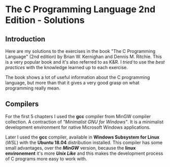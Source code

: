 # __The C Programming Language 2nd Edition - Solutions__

## Introduction
Here are my solutions to the exercises in the book "The C Programming Language" (2nd edition) by Brian W. Kernighan and Dennis M. Ritchie. This is a very popular book and it's also referred to as K&R. I _tried_ to use the _best practices_ with the knowledge learned up to each exercise.

The book shows a lot of useful information about the C programming language, but more than that it gives a very good grasp on what programming really mean.

## Compilers

For the first 5 chapters I used the __gcc__ compiler from MinGW compiler collection. A contraction of _"Minimalist GNU for Windows"_. It is a minimalist development environment for native Microsoft Windows applications.

Later I used the __gcc__ compiler, available in __Windows Subsystem for Linux__ (_WSL_) with the __Ubuntu 18.04__ distribution installed. This compiler has some small advantages, over the __*MinGW*__ version, because the __linux environement__ it's more __*Unix Like*__ and this makes the development process of C programs more easy to work with.

